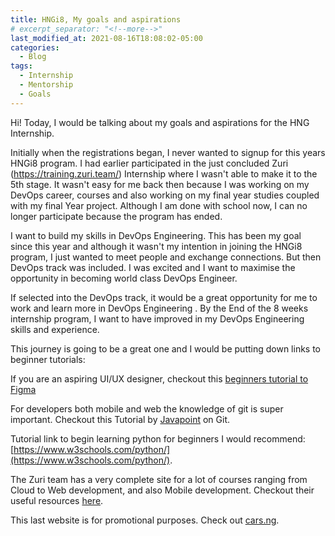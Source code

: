 ```yaml
---                          
title: HNGi8, My goals and aspirations
# excerpt_separator: "<!--more-->"
last_modified_at: 2021-08-16T18:08:02-05:00
categories:
  - Blog                     
tags:                  
  - Internship
  - Mentorship 
  - Goals
---  
```


Hi!
Today, I would be talking about my goals and aspirations for the HNG Internship.

Initially when the registrations began, I never wanted to signup for this years HNGi8 program. I had earlier participated in the 
just concluded Zuri (https://training.zuri.team/) Internship where I wasn't able to  make it to the 5th stage. It wasn't easy for me back then because I was working on my DevOps career, courses and also working on my final year studies coupled with my final Year project.
Although I am done with school now, I can no longer participate because the program has ended.

I want to build my skills in DevOps Engineering. This has been my goal since this year and although it wasn't my intention in joining the
HNGi8 program, I just wanted to meet people and exchange connections. But then DevOps track was included.
I was excited and I want to maximise the opportunity in becoming world class DevOps Engineer.

If selected into the DevOps track, it would be a great opportunity for me to work and learn more in DevOps Engineering . By the End of the 8 weeks internship program, I want to have improved in my DevOps Engineering skills and experience.

This journey is going to be a great one and I would be putting down links to beginner tutorials:

If you are an aspiring UI/UX designer, checkout this [beginners tutorial to Figma](https://www.vandelaydesign.com/figma-tutorials/)

For developers both mobile and web the knowledge of git is super important. Checkout this Tutorial by [Javapoint](https://www.javatpoint.com/git) on Git.

Tutorial link to begin learning python for beginners I would recommend:
[https://www.w3schools.com/python/](https://www.w3schools.com/python/).

The Zuri team has a very complete site for a lot of courses ranging from Cloud to Web development, and also Mobile development. Checkout their useful resources [here](https://www.w3schools.com/python/).

This last website is for promotional purposes. Check out [cars.ng](https://cars.ng/).